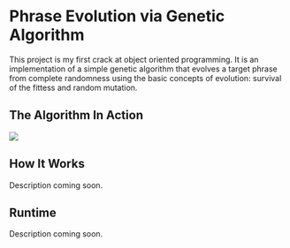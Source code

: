 # Phrase Evolution via Genetic Algorithm

This project is my first crack at object oriented programming. It is an implementation of a simple genetic algorithm that evolves a target phrase from complete randomness using the basic concepts of evolution: survival of the fittess and random mutation.  

<h2>The Algorithm In Action</h2>
<p align="left">
  <img src="https://s12.postimg.org/468ssxbql/ezgif_com_video_to_gif.gif"/>
</p>

<h2>How It Works</h2>
Description coming soon.

<h2>Runtime</h2>
Description coming soon.
